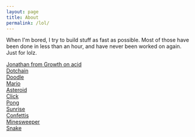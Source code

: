 ```yaml
---
layout: page
title: About
permalink: /lol/
---
```

When I'm bored, I try to build stuff as fast as possible. Most of those have been done in less than an hour, and have never been worked on again.  
Just for lolz.  

[Jonathan from Growth on acid](/acid)  
[Dotchain](/dotchain)  
[Doodle](/doodle)  
[Mario](/mario)  
[Asteroid](/asteroid)  
[Click](/click)  
[Pong](/pong)  
[Sunrise](/sunrise)  
[Confettis](/confettis)  
[Minesweeper](/minesweeper)  
[Snake](/snake)  
